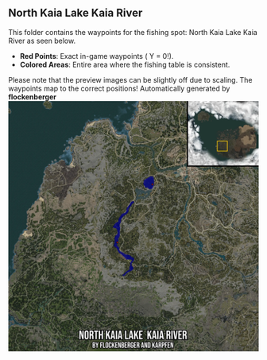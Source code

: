 ## North Kaia Lake  Kaia River
This folder contains the waypoints for the fishing spot: North Kaia Lake  Kaia River as seen below.

- **Red Points**: Exact in-game waypoints ( Y = 0!).
- **Colored Areas**: Entire area where the fishing table is consistent.

Please note that the preview images can be slightly off due to scaling. The waypoints map to the correct positions!
Automatically generated by **flockenberger**
![preview_North Kaia Lake  Kaia River](./Preview.webp)